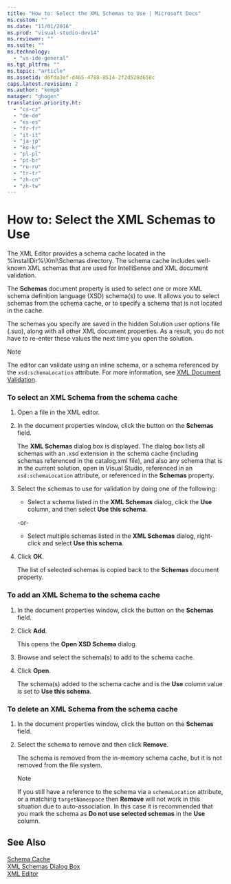 ```yaml
---
title: "How to: Select the XML Schemas to Use | Microsoft Docs"
ms.custom: ""
ms.date: "11/01/2016"
ms.prod: "visual-studio-dev14"
ms.reviewer: ""
ms.suite: ""
ms.technology: 
  - "vs-ide-general"
ms.tgt_pltfrm: ""
ms.topic: "article"
ms.assetid: d6fda3ef-d465-4788-8514-2f2d528d658c
caps.latest.revision: 2
ms.author: "kempb"
manager: "ghogen"
translation.priority.ht: 
  - "cs-cz"
  - "de-de"
  - "es-es"
  - "fr-fr"
  - "it-it"
  - "ja-jp"
  - "ko-kr"
  - "pl-pl"
  - "pt-br"
  - "ru-ru"
  - "tr-tr"
  - "zh-cn"
  - "zh-tw"
---
```

# How to: Select the XML Schemas to Use
The XML Editor provides a schema cache located in the %InstallDir%\Xml\Schemas directory. The schema cache includes well-known XML schemas that are used for IntelliSense and XML document validation.  
  
 The **Schemas** document property is used to select one or more XML schema definition language (XSD) schema(s) to use. It allows you to select schemas from the schema cache, or to specify a schema that is not located in the cache.  
  
 The schemas you specify are saved in the hidden Solution user options file (.suo), along with all other XML document properties. As a result, you do not have to re-enter these values the next time you open the solution.  
  
> [!NOTE]
>  The editor can validate using an inline schema, or a schema referenced by the `xsd:schemaLocation` attribute. For more information, see [XML Document Validation](../xml-tools/xml-document-validation.md).  
  
### To select an XML Schema from the schema cache  
  
1.  Open a file in the XML editor.  
  
2.  In the document properties window, click the button on the **Schemas** field.  
  
     The **XML Schemas** dialog box is displayed. The dialog box lists all schemas with an .xsd extension in the schema cache (including schemas referenced in the catalog.xml file), and also any schema that is in the current solution, open in Visual Studio, referenced in an `xsd:schemaLocation` attribute, or referenced in the **Schemas** property.  
  
3.  Select the schemas to use for validation by doing one of the following:  
  
    -   Select a schema listed in the **XML Schemas** dialog, click the **Use** column, and then select **Use this schema**.  
  
     -or-  
  
    -   Select multiple schemas listed in the **XML Schemas** dialog, right-click and select **Use this schema**.  
  
4.  Click **OK**.  
  
     The list of selected schemas is copied back to the **Schemas** document property.  
  
### To add an XML Schema to the schema cache  
  
1.  In the document properties window, click the button on the **Schemas** field.  
  
2.  Click **Add**.  
  
     This opens the **Open XSD Schema** dialog.  
  
3.  Browse and select the schema(s) to add to the schema cache.  
  
4.  Click **Open**.  
  
     The schema(s) added to the schema cache and is the **Use** column value is set to **Use this schema**.  
  
### To delete an XML Schema from the schema cache  
  
1.  In the document properties window, click the button on the **Schemas** field.  
  
2.  Select the schema to remove and then click **Remove**.  
  
     The schema is removed from the in-memory schema cache, but it is not removed from the file system.  
  
    > [!NOTE]
    >  If you still have a reference to the schema via a `schemaLocation` attribute, or a matching `targetNamespace` then **Remove** will not work in this situation due to auto-association. In this case it is recommended that you mark the schema as **Do not use selected schemas** in the **Use** column.  
  
## See Also  
 [Schema Cache](../xml-tools/schema-cache.md)   
 [XML Schemas Dialog Box](../xml-tools/xml-schemas-dialog-box.md)   
 [XML Editor](../xml-tools/xml-editor.md)